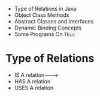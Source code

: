 * Type of Relations in Java
* Object Class Methods
* Abstract Classes and Interfaces
* Dynamic Binding Concepts
* Some Programs On `This`

# Type of Relations

* IS A relation---> 
* HAS A relation
* USES A relation

